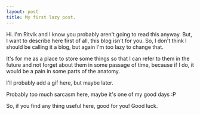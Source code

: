 ```yaml
---
layout: post
title: My first lazy post.
---
```

Hi. I'm Ritvik and I know you probably aren't going to read this anyway. But, I want to describe here first of all, this blog isn't for you. So, I don't think I should be calling it a blog, but again I'm too lazy to change that.

It's for me as a place to store some things so that I can refer to them in the future and not forget about them in some passage of time, because if I do, it would be a pain in some parts of the anatomy.

I'll probably add a gif here, but maybe later.

Probably too much sarcasm here, maybe it's one of my good days :P

So, if you find any thing useful here, good for you! Good luck.
